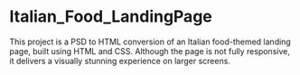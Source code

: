 # Italian_Food_LandingPage
This project is a PSD to HTML conversion of an Italian food-themed landing page, built using HTML and CSS. Although the page is not fully responsive, it delivers a visually stunning experience on larger screens.
